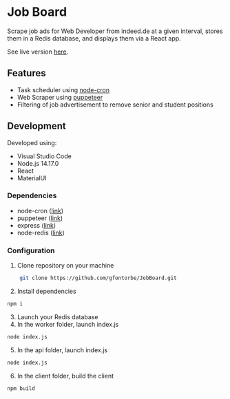 # Job Board
Scrape job ads for Web Developer from indeed.de at a given interval, stores them in a Redis database, and displays them via a React app.

See live version [here](https://guillaumefontorbe.com/JobBoardDemo/).

## Features
* Task scheduler using [node-cron](https://github.com/kelektiv/node-cron)
* Web Scraper using [puppeteer](https://github.com/puppeteer/puppeteer)
* Filtering of job advertisement to remove senior and student positions

## Development
Developed using:
* Visual Studio Code
* Node.js 14.17.0
* React
* MaterialUI
### Dependencies
* node-cron ([link](https://github.com/kelektiv/node-cron))
* puppeteer ([link](https://github.com/puppeteer/puppeteer))
* express ([link](https://expressjs.com/))
* node-redis ([link](https://github.com/redis/node-redis))
  
### Configuration
1. Clone repository on your machine
```bash
    git clone https://github.com/gfontorbe/JobBoard.git
```
2. Install dependencies
```bash
npm i
```
3. Launch your Redis database
4. In the worker folder, launch index.js
```bash
node index.js
```
5. In the api folder, launch index.js
```bash
node index.js
```
6. In the client folder, build the client
```bash
npm build
```